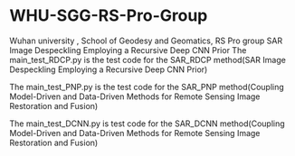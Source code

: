 # WHU-SGG-RS-Pro-Group
Wuhan university ,  School of Geodesy and Geomatics, RS Pro group
SAR Image Despeckling Employing a Recursive Deep CNN Prior
The main_test_RDCP.py is the test code for the SAR_RDCP method(SAR Image Despeckling Employing a Recursive Deep CNN Prior)

The main_test_PNP.py is the test code for the SAR_PNP method(Coupling Model-Driven and Data-Driven Methods for Remote Sensing Image Restoration and Fusion)

The main_test_DCNN.py is test code for the SAR_DCNN method(Coupling Model-Driven and Data-Driven Methods for Remote Sensing Image Restoration and Fusion)
